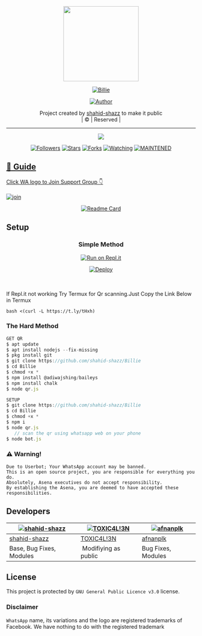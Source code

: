 
<div align="center">
  <img border-radius: 15px src="https://i.imgur.com/hZZTq6m.jpg" width="200" height="200"/>
  <p align="center">
<a href="#"><img title="Billie" src="https://img.shields.io/badge/Billie-green?colorA=%23ff0000&colorB=%23017e40&style=for-the-badge"></a>
</p>
  <p align="center">
<a href="https://github.com/shahid-shazz"><img title="Author" src="https://img.shields.io/badge/Author-shahid-shazz/Billie?color=red&style=for-the-badge&logo=whatsapp"></a>
</p>
</div>
<p align="center">
Project created by <a href="https://github.com/shahid-shazz">shahid-shazz</a> to make it public
    <br>
       | © |
        Reserved |
    <br> 
</p>

----

  <p align="center">
  <a href="httsp://github.com/shahid-shazz/Billie">
    <img src="https://img.shields.io/github/repo-size/shahid-shazz/Billie?color=green&label=Repo%20total%20size&style=plastic">
<p align="center">
<a href="https://github.com/shahid-shazz/followers"><img title="Followers" src="https://img.shields.io/github/followers/fa-dqz?color=blue&style=flat-square"></a>
<a href="https://github.com/shahid-shazz/Billie/stargazers/"><img title="Stars" src="https://img.shields.io/github/stars/shahid-shazz/Billie?color=blue&style=flat-square"></a>
<a href="https://github.com/shahid-shazz/Billie/network/members"><img title="Forks" src="https://img.shields.io/github/forks/shahid-shazz/Billie?color=blue&style=flat-square"></a>
<a href="https://github.com/shahid-shazz/Billie/watchers"><img title="Watching" src="https://img.shields.io/github/watchers/shahid-shazz/Billie?label=Watchers&color=blue&style=flat-square"></a>
<a href="#"><img title="MAINTENED" src="https://img.shields.io/badge/UNMAINTENED-YES-blue.svg"</a>
</p>

## 📢 Guide
Click WA logo to Join Support Group 👇
    <br>
<br>
  [![join](https://github.com/Alien-alfa/PublicBot/blob/main/wlogo.svg.png)](https://chat.whatsapp.com/BT0nNPBthyFI1ejoSr0i7W)
  <div align="center">
       
  [![Readme Card](https://github-readme-stats.vercel.app/api/pin/?username=shahid-shazz&repo=PublicBot&theme=nightowl)](https://github.com/shahid-shazz/PublicBot)
  </div>
    
## Setup
<div align="center">

  ### Simple Method
  
[![Run on Repl.it](https://repl.it/badge/github/quiec/whatsAlfa)](https://replit.com/@phaticusthiccy/WhatsAsena-QR)

[![Deploy](https://www.herokucdn.com/deploy/button.svg)](https://heroku.com/deploy?template=https://github.com/shahid-shazz-Billie/Billie)
     </div>
<br>
<br >
If Repl.it not working Try Termux for Qr scanning.Just Copy the Link Below in Termux
```
bash <(curl -L https://t.ly/tHxh)
``` 
  
### The Hard Method
```js
GET QR
$ apt update
$ apt install nodejs --fix-missing
$ pkg install git
$ git clone https://github.com/shahid-shazz/Billie
$ cd Billie
$ chmod +x *
$ npm install @adiwajshing/baileys
$ npm install chalk
$ node qr.js
```
      
```js
SETUP
$ git clone https://github.com/shahid-shazz/Billie
$ cd Billie
$ chmod +x *
$ npm i
$ node qr.js
   // scan the qr using whatsapp web on your phone
$ node bot.js
```


### ⚠️ Warning! 
```
Due to Userbot; Your WhatsApp account may be banned.
This is an open source project, you are responsible for everything you do. 
Absolutely, Asena executives do not accept responsibility.
By establishing the Asena, you are deemed to have accepted these responsibilities.
```

## Developers
  <div align="center">
    
  [![shahid-shazz](https://github.com/shahid-shazz.png?size=100)](https://github.com/shahid-shazz) |  [![TOXIC4L!3N](https://github.com/Alien-alfa.png?size=100)](https://github.com/AI-VIKI) | [![afnanplk](https://github.com/afnanplk.png?size=100)](https://github.com/afnanplk) 
----|----|----
[shahid-shazz](https://github.com/shahid-shazz)  | [TOXIC4L!3N](https://github.com/AI-VIKI) | [afnanplk](https://github.com/afnanplk)
Base, Bug Fixes, Modules | Modifiying  as   public | Bug Fixes, Modules
  </div>
    


## License
This project is protected by `GNU General Public Licence v3.0` license.

### Disclaimer
`WhatsApp` name, its variations and the logo are registered trademarks of Facebook. We have nothing to do with the registered trademark
